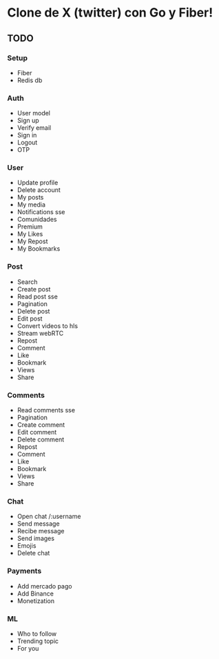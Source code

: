 # Clone de X (twitter) con Go y Fiber!

## TODO


### Setup

-   Fiber
-   Redis db

### Auth

-   User model
-   Sign up
-   Verify email
-   Sign in
-   Logout
-   OTP

### User

-   Update profile
-   Delete account
-   My posts
-   My media
-   Notifications sse
-   Comunidades
-   Premium
-   My Likes
-   My Repost
-   My Bookmarks

### Post

-   Search
-   Create post
-   Read post sse
-   Pagination
-   Delete post
-   Edit post
-   Convert videos to hls
-   Stream webRTC
-   Repost
-   Comment
-   Like
-   Bookmark
-   Views
-   Share

### Comments

-   Read comments sse
-   Pagination
-   Create comment
-   Edit comment
-   Delete comment
-   Repost
-   Comment
-   Like
-   Bookmark
-   Views
-   Share

### Chat

-   Open chat /:username
-   Send message
-   Recibe message
-   Send images
-   Emojis
-   Delete chat

### Payments

-   Add mercado pago
-   Add Binance
-   Monetization

### ML

-   Who to follow
-   Trending topic
-   For you

